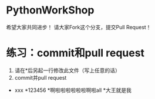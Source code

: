 ﻿# PythonWorkShop
希望大家共同进步！
请大家Fork这个分支，提交Pull Request！

# 练习：commit和pull request
1. 请在*后另起一行修改此文件（写上任意的话）
2. commit并pull request



* xxx
*123456
*啊啦啦啦啦啦啦啊啦all
*大王就是我

